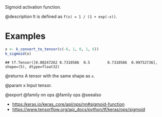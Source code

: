 Sigmoid activation function.

@description
It is defined as `f(x) = 1 / (1 + exp(-x))`.

# Examples

```r
x <- k_convert_to_tensor(c(-6, 1, 0, 1, 6))
k_sigmoid(x)
```

```
## tf.Tensor([0.00247262 0.7310586  0.5        0.7310586  0.99752736], shape=(5), dtype=float32)
```

@returns
A tensor with the same shape as `x`.

@param x
Input tensor.

@export
@family nn ops
@family ops
@seealso
+ <https:/keras.io/keras_core/api/ops/nn#sigmoid-function>
+ <https://www.tensorflow.org/api_docs/python/tf/keras/ops/sigmoid>
